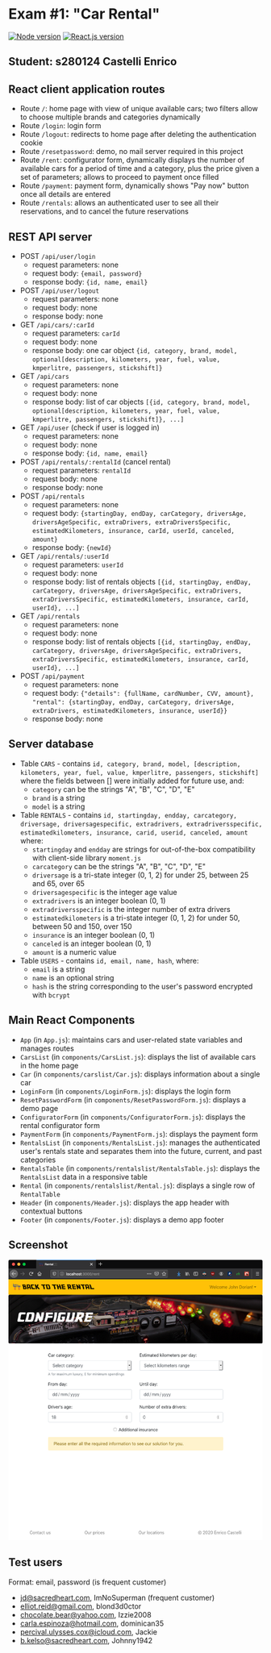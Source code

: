 # Exam #1: "Car Rental"
[![Node version](https://img.shields.io/badge/node.js-v12-green)]() [![React.js version](https://img.shields.io/npm/v/react?label=React.js&logo=React)]()

## Student: s280124 Castelli Enrico 

## React client application routes

- Route `/`: home page with view of unique available cars; two filters allow to choose multiple brands and categories dynamically
- Route `/login`: login form
- Route `/logout`: redirects to home page after deleting the authentication cookie
- Route `/resetpassword`: demo, no mail server required in this project
- Route `/rent`: configurator form, dynamically displays the number of available cars for a period of time and a category, plus the price given a set of parameters; allows to proceed to payment once filled
- Route `/payment`: payment form, dynamically shows "Pay now" button once all details are entered
- Route `/rentals`: allows an authenticated user to see all their reservations, and to cancel the future reservations

## REST API server

- POST `/api/user/login`
  - request parameters: none
  - request body: `{email, password}`
  - response body: `{id, name, email}`
- POST `/api/user/logout`
  - request parameters: none
  - request body: none
  - response body: none
- GET `/api/cars/:carId`
  - request parameters: `carId`
  - request body: none
  - response body: one car object `{id, category, brand, model, optional[description, kilometers, year, fuel, value, kmperlitre, passengers, stickshift]}`
- GET `/api/cars`
  - request parameters: none
  - request body: none
  - response body: list of car objects `[{id, category, brand, model, optional[description, kilometers, year, fuel, value, kmperlitre, passengers, stickshift]}, ...]`
- GET `/api/user` (check if user is logged in)
  - request parameters: none
  - request body: none
  - response body: `{id, name, email}`
- POST `/api/rentals/:rentalId` (cancel rental)
  - request parameters: `rentalId`
  - request body: none
  - response body: none
- POST `/api/rentals`
  - request parameters: none
  - request body: `{startingDay, endDay, carCategory, driversAge, driversAgeSpecific, extraDrivers, extraDriversSpecific, estimatedKilometers, insurance, carId, userId, canceled, amount}`
  - response body: `{newId}`
- GET `/api/rentals/:userId`
  - request parameters: `userId`
  - request body: none
  - response body: list of rentals objects `[{id, startingDay, endDay, carCategory, driversAge, driversAgeSpecific, extraDrivers, extraDriversSpecific, estimatedKilometers, insurance, carId, userId}, ...]`
- GET `/api/rentals`
  - request parameters: none
  - request body: none
  - response body: list of rentals objects `[{id, startingDay, endDay, carCategory, driversAge, driversAgeSpecific, extraDrivers, extraDriversSpecific, estimatedKilometers, insurance, carId, userId}, ...]`
- POST `/api/payment`
  - request parameters: none
  - request body: `{"details": {fullName, cardNumber, CVV, amount}, "rental": {startingDay, endDay, carCategory, driversAge, extraDrivers, estimatedKilometers, insurance, userId}}`
  - response body: none

## Server database

- Table `CARS` - contains `id, category, brand, model, [description, kilometers, year, fuel, value, kmperlitre, passengers, stickshift]` where the fields between [] were initially added for future use, and:
  - `category` can be the strings "A", "B", "C", "D", "E"
  - `brand` is a string
  - `model` is a string
- Table `RENTALS` - contains `id, startingday, endday, carcategory, driversage, driversagespecific, extradrivers, extradriversspecific, estimatedkilometers, insurance, carid, userid, canceled, amount` where:
  - `startingday` and `endday` are strings for out-of-the-box compatibility with client-side library `moment.js`
  - `carcategory` can be the strings "A", "B", "C", "D", "E"
  - `driversage` is a tri-state integer (0, 1, 2) for under 25, between 25 and 65, over 65
  - `driversagespecific` is the integer age value
  - `extradrivers` is an integer boolean (0, 1)
  - `extradriversspecific` is the integer number of extra drivers
  - `estimatedkilometers` is a tri-state integer (0, 1, 2) for under 50, between 50 and 150, over 150
  - `insurance` is an integer boolean (0, 1)
  - `canceled` is an integer boolean (0, 1)
  - `amount` is a numeric value
- Table `USERS` - contains `id, email, name, hash`, where:
  - `email` is a string
  - `name` is an optional string
  - `hash` is the string corresponding to the user's password encrypted with `bcrypt`

## Main React Components

- `App` (in `App.js`): maintains cars and user-related state variables and manages routes
- `CarsList` (in `components/CarsList.js`): displays the list of available cars in the home page
- `Car` (in `components/carslist/Car.js`): displays information about a single car
- `LoginForm` (in `components/LoginForm.js`): displays the login form
- `ResetPasswordForm` (in `components/ResetPasswordForm.js`): displays a demo page
- `ConfiguratorForm` (in `components/ConfiguratorForm.js`): displays the rental configurator form
- `PaymentForm` (in `components/PaymentForm.js`): displays the payment form
- `RentalsList` (in `components/RentalsList.js`): manages the authenticated user's rentals state and separates them into the future, current, and past categories
- `RentalsTable` (in `components/rentalslist/RentalsTable.js`): displays the `RentalsList` data in a responsive table
- `Rental` (in `components/rentalslist/Rental.js`): displays a single row of `RentalTable`
- `Header` (in `components/Header.js`): displays the app header with contextual buttons
- `Footer` (in `components/Footer.js`): displays a demo app footer


## Screenshot

![Configurator Screenshot](./img/configurator_screenshot.png)

## Test users
Format: email, password (is frequent customer)  

* jd@sacredheart.com, ImNoSuperman (frequent customer)
* elliot.reid@gmail.com, blond3d0ctor
* chocolate.bear@yahoo.com, Izzie2008
* carla.espinoza@hotmail.com, dominican35
* percival.ulysses.cox@icloud.com, Jackie
* b.kelso@sacredheart.com, Johnny1942
